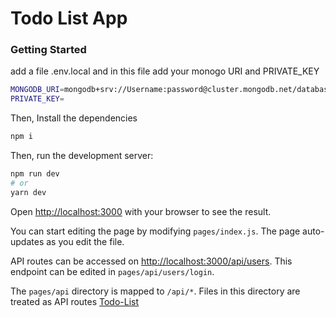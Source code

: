 # Todo List App

### Getting Started

add a file .env.local and in this file add your monogo URI and PRIVATE_KEY

```bash
MONGODB_URI=mongodb+srv://Username:password@cluster.mongodb.net/database
PRIVATE_KEY=

```

Then, Install the dependencies

```bash
npm i

```

Then, run the development server:

```bash
npm run dev
# or
yarn dev
```

Open [http://localhost:3000](http://localhost:3000) with your browser to see the result.

You can start editing the page by modifying `pages/index.js`. The page auto-updates as you edit the file.

API routes can be accessed on [http://localhost:3000/api/users](http://localhost:3000/api/users/login). This endpoint can be edited in `pages/api/users/login`.

The `pages/api` directory is mapped to `/api/*`. Files in this directory are treated as API routes
[Todo-List](https://todo-list-mem.vercel.app/)
